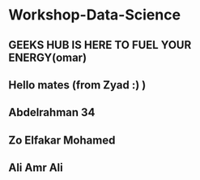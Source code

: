 # Workshop-Data-Science

## GEEKS HUB IS HERE TO FUEL YOUR ENERGY(omar)
## Hello mates (from Zyad :) )
## Abdelrahman 34
## Zo Elfakar Mohamed
## Ali Amr Ali

